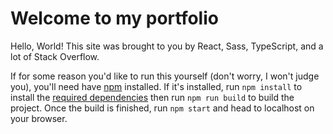 # Welcome to my portfolio
Hello, World! This site was brought to you by React, Sass, TypeScript, and a lot of Stack Overflow.

If for some reason you'd like to run this yourself (don't worry, I won't judge you), you'll need have [npm](https://www.npmjs.com/) installed. If it's installed, run `npm install` to install the [required dependencies](https://github.com/ctcuff/ctcuff.github.io/blob/develop/package.json#L6) then run `npm run build` to build the project. Once the build is finished, run `npm start` and head to localhost on your browser.
